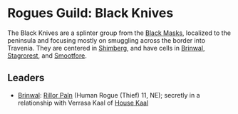 # Rogues Guild: Black Knives
The Black Knives are a splinter group from the [Black Masks](BlackMasks.md), localized to the peninsula and focusing mostly on smuggling across the border into Travenia. They are centered in [Shimberg](../../Cities/Shimberg.md), and have cells in [Brinwal](../../Cities/Brinwal.md), [Stagrorest](../../Cities/Stagrorest.md), and [Smootfore](../../Cities/Smootfore.md).

## Leaders

* [Brinwal](../../Cities/Brinwal.md): [Rillor Paln](../../People/RillorPaln.md) (Human Rogue (Thief) 11, NE); secretly in a relationship with Verrasa Kaal of [House Kaal](../Houses/Kaal.md)

